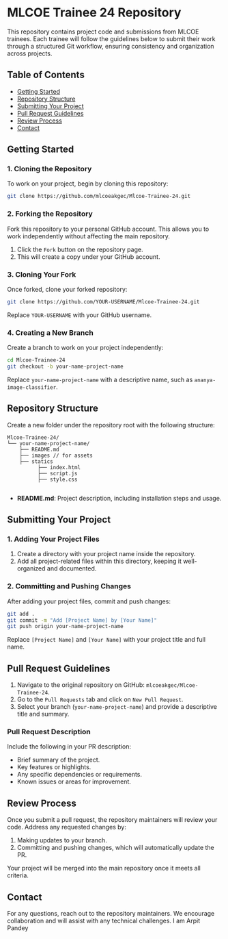 # MLCOE Trainee 24 Repository

This repository contains project code and submissions from MLCOE trainees. Each trainee will follow the guidelines below to submit their work through a structured Git workflow, ensuring consistency and organization across projects.

## Table of Contents
- [Getting Started](#getting-started)
- [Repository Structure](#repository-structure)
- [Submitting Your Project](#submitting-your-project)
- [Pull Request Guidelines](#pull-request-guidelines)
- [Review Process](#review-process)
- [Contact](#contact)

## Getting Started

### 1. Cloning the Repository
To work on your project, begin by cloning this repository:
```bash
git clone https://github.com/mlcoeakgec/Mlcoe-Trainee-24.git
```

### 2. Forking the Repository
Fork this repository to your personal GitHub account. This allows you to work independently without affecting the main repository.

1. Click the `Fork` button on the repository page.
2. This will create a copy under your GitHub account.

### 3. Cloning Your Fork
Once forked, clone your forked repository:
```bash
git clone https://github.com/YOUR-USERNAME/Mlcoe-Trainee-24.git
```
Replace `YOUR-USERNAME` with your GitHub username.

### 4. Creating a New Branch
Create a branch to work on your project independently:
```bash
cd Mlcoe-Trainee-24
git checkout -b your-name-project-name
```
Replace `your-name-project-name` with a descriptive name, such as `ananya-image-classifier`.

## Repository Structure

Create a new folder under the repository root with the following structure:
```
Mlcoe-Trainee-24/
└── your-name-project-name/
    ├── README.md
    ├── images // for assets
    ├── statics
          ├── index.html
          ├── script.js
          ├── style.css
    
```
- **README.md**: Project description, including installation steps and usage.


## Submitting Your Project

### 1. Adding Your Project Files
1. Create a directory with your project name inside the repository.
2. Add all project-related files within this directory, keeping it well-organized and documented.

### 2. Committing and Pushing Changes
After adding your project files, commit and push changes:
```bash
git add .
git commit -m "Add [Project Name] by [Your Name]"
git push origin your-name-project-name
```
Replace `[Project Name]` and `[Your Name]` with your project title and full name.

## Pull Request Guidelines

1. Navigate to the original repository on GitHub: `mlcoeakgec/Mlcoe-Trainee-24`.
2. Go to the `Pull Requests` tab and click on `New Pull Request`.
3. Select your branch (`your-name-project-name`) and provide a descriptive title and summary.

### Pull Request Description
Include the following in your PR description:
- Brief summary of the project.
- Key features or highlights.
- Any specific dependencies or requirements.
- Known issues or areas for improvement.

## Review Process

Once you submit a pull request, the repository maintainers will review your code. Address any requested changes by:
1. Making updates to your branch.
2. Committing and pushing changes, which will automatically update the PR.

Your project will be merged into the main repository once it meets all criteria.

## Contact

For any questions, reach out to the repository maintainers. We encourage collaboration and will assist with any technical challenges.
I am Arpit Pandey